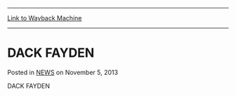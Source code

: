 
---
[Link to Wayback Machine](https://web.archive.org/web/20220705003408/https://magic.wizards.com/en/articles/archive/dack-fayden-2013-11-05)

[_metadata_:description]:- "DACK FAYDEN"
[_metadata_:generator]:- "Drupal 7 (http://drupal.org)"
[_metadata_:node]:- "116251"
[_metadata_:publish_date]:- "2013-11-05"
[_metadata_:source]:- "div-main-content"
[_metadata_:title]:- "DACK FAYDEN"
[_metadata_:wayback_capture_timestamp]:- "2022-07-05 00:34:08"
[_metadata_:wayback_raw_url]:- "https://web.archive.org/web/20220705003408id_/https://magic.wizards.com/en/articles/archive/dack-fayden-2013-11-05"
[_metadata_:wayback_url]:- "https://magic.wizards.com/en/articles/archive/dack-fayden-2013-11-05"
---


DACK FAYDEN
===========



 Posted in [NEWS](/en/articles)
 on November 5, 2013 










DACK FAYDEN







